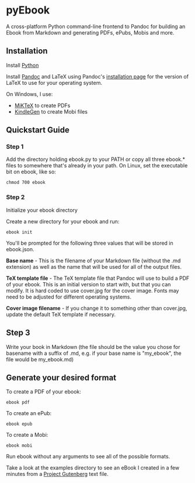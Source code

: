 # pyEbook

A cross-platform Python command-line frontend to Pandoc for building an Ebook from Markdown and generating PDFs, ePubs, Mobis and more.

## Installation

Install [Python](https://www.python.org/)

Install [Pandoc](http://johnmacfarlane.net/pandoc/) and LaTeX using Pandoc's [installation page](http://johnmacfarlane.net/pandoc/installing.html) for the version of LaTeX to use for your operating system.

On Windows, I use:

- [MiKTeX](http://miktex.org/) to create PDFs
- [KindleGen](http://www.amazon.com/gp/feature.html?docId=1000765211) to create Mobi files

## Quickstart Guide

### Step 1
Add the directory holding ebook.py to your PATH or copy all three ebook.* files to somewhere that's already in your path. On Linux, set the executable bit on ebook, like so:

	chmod 700 ebook

### Step 2

Initialize your ebook directory

Create a new directory for your ebook and run:

	ebook init

You'll be prompted for the following three values that will be stored in ebook.json.

**Base name** - This is the filename of your Markdown file (without the .md extension) as well as the name that will be used for all of the output files.

**TeX template file**	- The TeX template file that Pandoc will use to build a PDF of your ebook. This is an initial version to start with, but that you can modify. It is hard coded to use cover.jpg for the cover image. Fonts may need to be adjusted for different operating systems.

**Cover image filename** - If you change it to something other than cover.jpg, update the default TeX template if necessary.

## Step 3

Write your book in Markdown (the file should be the value you chose for basename with a suffix of .md, e.g. if your base name is "my_ebook", the file would be my_ebook.md)

## Generate your desired format

To create a PDF of your ebook:

	ebook pdf

To create an ePub:
	
	ebook epub

To create a Mobi:

	ebook mobi

Run ebook without any arguments to see all of the possible formats.

Take a look at the examples directory to see an eBook I created in a few minutes from a [Project Gutenberg](https://www.gutenberg.org/) text file.